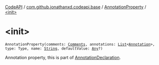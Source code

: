[CodeAPI](../../index.md) / [com.github.jonathanxd.codeapi.base](../index.md) / [AnnotationProperty](index.md) / [&lt;init&gt;](.)

# &lt;init&gt;

`AnnotationProperty(comments: `[`Comments`](../../com.github.jonathanxd.codeapi.base.comment/-comments/index.md)`, annotations: `[`List`](https://kotlinlang.org/api/latest/jvm/stdlib/kotlin.collections/-list/index.html)`<`[`Annotation`](../-annotation/index.md)`>, type: Type, name: `[`String`](https://kotlinlang.org/api/latest/jvm/stdlib/kotlin/-string/index.html)`, defaultValue: `[`Any`](https://kotlinlang.org/api/latest/jvm/stdlib/kotlin/-any/index.html)`?)`

Annotation property, this is part of [AnnotationDeclaration](../-annotation-declaration/index.md).

